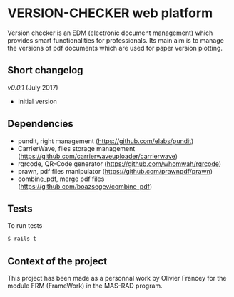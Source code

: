 # VERSION-CHECKER web platform

Version checker is an EDM (electronic document management) which provides smart functionalities for professionals.
Its main aim is to manage the versions of pdf documents which are used for paper version plotting.

## Short changelog
*v0.0.1* (July 2017)
- Initial version

## Dependencies
* pundit, right management (https://github.com/elabs/pundit)
* CarrierWave, files storage management (https://github.com/carrierwaveuploader/carrierwave)
* rqrcode, QR-Code generator (https://github.com/whomwah/rqrcode)
* prawn, pdf files manipulator (https://github.com/prawnpdf/prawn)
* combine\_pdf, merge pdf files (https://github.com/boazsegev/combine_pdf)

## Tests
To run tests 
```ruby
$ rails t
```

## Context of the project
This project has been made as a personnal work by Olivier Francey for the module FRM (FrameWork) in the MAS-RAD program.

